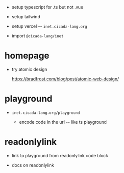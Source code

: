 - setup typescript for .ts but not .vue
- setup tailwind
- setup vercel -- `inet.cicada-lang.org`

- import `@cicada-lang/inet`

# homepage

- try atomic design

  https://bradfrost.com/blog/post/atomic-web-design/

# playground

- `inet.cicada-lang.org/playground`

  - encode code in the url -- like ts playground

# readonlylink

- link to playground from readonlylink code block

- docs on readonlylink
